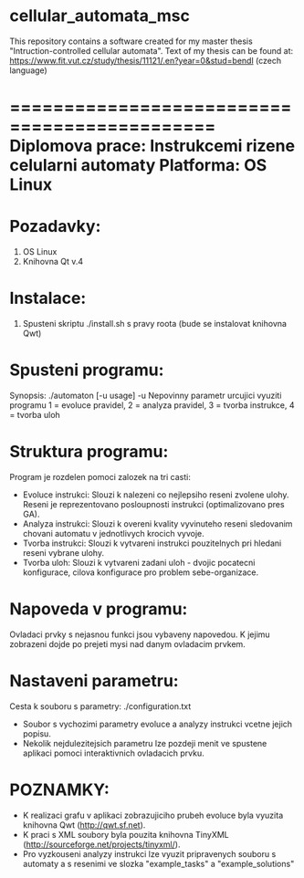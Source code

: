 # cellular_automata_msc
This repository contains a software created for my master thesis "Intruction-controlled cellular automata". Text of my thesis can be found at:
https://www.fit.vut.cz/study/thesis/11121/.en?year=0&stud=bendl (czech language)

=============================================
Diplomova prace: Instrukcemi rizene celularni automaty
Platforma: OS Linux
=============================================

Pozadavky:
==========
1) OS Linux
2) Knihovna Qt v.4

Instalace:
==========
1) Spusteni skriptu ./install.sh s pravy roota (bude se instalovat knihovna Qwt)

Spusteni programu:
==================
Synopsis: ./automaton [-u usage]
-u Nepovinny parametr urcujici vyuziti programu
   1 = evoluce pravidel, 2 = analyza pravidel,
   3 = tvorba instrukce, 4 = tvorba uloh

Struktura programu:
===================
Program je rozdelen pomoci zalozek na tri casti:
- Evoluce instrukci: Slouzi k nalezeni co nejlepsiho reseni zvolene ulohy.
  Reseni je reprezentovano posloupnosti instrukci (optimalizovano pres GA).
- Analyza instrukci: Slouzi k overeni kvality vyvinuteho reseni sledovanim
  chovani automatu v jednotlivych krocich vyvoje.
- Tvorba instrukci: Slouzi k vytvareni instrukci pouzitelnych pri hledani
  reseni vybrane ulohy.
- Tvorba uloh: Slouzi k vytvareni zadani uloh - dvojic pocatecni konfigurace,
  cilova konfigurace pro problem sebe-organizace.

Napoveda v programu:
====================
Ovladaci prvky s nejasnou funkci jsou vybaveny napovedou. K jejimu zobrazeni 
dojde po prejeti mysi nad danym ovladacim prvkem.

Nastaveni parametru:
====================
Cesta k souboru s parametry: ./configuration.txt
- Soubor s vychozimi parametry evoluce a analyzy instrukci vcetne 
  jejich popisu.
- Nekolik nejdulezitejsich parametru lze pozdeji menit ve spustene aplikaci 
  pomoci interaktivnich ovladacich prvku.

POZNAMKY:
=========
- K realizaci grafu v aplikaci zobrazujiciho prubeh evoluce byla vyuzita
  knihovna Qwt (http://qwt.sf.net).
- K praci s XML soubory byla pouzita knihovna TinyXML 
  (http://sourceforge.net/projects/tinyxml/).
- Pro vyzkouseni analyzy instrukci lze vyuzit pripravenych souboru s automaty
  a s resenimi ve slozka "example_tasks" a "example_solutions"


